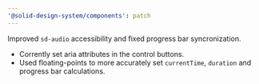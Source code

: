 ```yaml
---
'@solid-design-system/components': patch
---
```


Improved `sd-audio` accessibility and fixed progress bar syncronization.

- Corrently set aria attributes in the control buttons.
- Used floating-points to more accurately set `currentTime`, `duration` and progress bar calculations.
